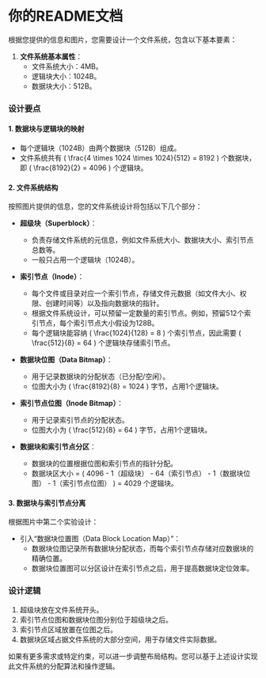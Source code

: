 # 你的README文档

根据您提供的信息和图片，您需要设计一个文件系统，包含以下基本要素：

1. **文件系统基本属性**：
   - 文件系统大小：4MB。
   - 逻辑块大小：1024B。
   - 数据块大小：512B。

### 设计要点

#### 1. 数据块与逻辑块的映射
- 每个逻辑块（1024B）由两个数据块（512B）组成。
- 文件系统共有 \( \frac{4 \times 1024 \times 1024}{512} = 8192 \) 个数据块，即 \( \frac{8192}{2} = 4096 \) 个逻辑块。

#### 2. 文件系统结构
按照图片提供的信息，您的文件系统设计将包括以下几个部分：
- **超级块（Superblock）**：
  - 负责存储文件系统的元信息，例如文件系统大小、数据块大小、索引节点总数等。
  - 一般只占用一个逻辑块（1024B）。
  
- **索引节点（Inode）**：
  - 每个文件或目录对应一个索引节点，存储文件元数据（如文件大小、权限、创建时间等）以及指向数据块的指针。
  - 根据文件系统设计，可以预留一定数量的索引节点。例如，预留512个索引节点，每个索引节点大小假设为128B。
  - 每个逻辑块能容纳 \( \frac{1024}{128} = 8 \) 个索引节点，因此需要 \( \frac{512}{8} = 64 \) 个逻辑块存储索引节点。

- **数据块位图（Data Bitmap）**：
  - 用于记录数据块的分配状态（已分配/空闲）。
  - 位图大小为 \( \frac{8192}{8} = 1024 \) 字节，占用1个逻辑块。

- **索引节点位图（Inode Bitmap）**：
  - 用于记录索引节点的分配状态。
  - 位图大小为 \( \frac{512}{8} = 64 \) 字节，占用1个逻辑块。

- **数据块和索引节点分区**：
  - 数据块的位置根据位图和索引节点的指针分配。
  - 数据块区大小 = \( 4096 - 1（超级块） - 64（索引节点） - 1（数据块位图） - 1（索引节点位图） \) = 4029 个逻辑块。

#### 3. 数据块与索引节点分离
根据图片中第二个实验设计：
- 引入“数据块位置图（Data Block Location Map）”：
  - 数据块位图记录所有数据块分配状态，而每个索引节点存储对应数据块的精确位置。
  - 数据块位置图可以分区设计在索引节点之后，用于提高数据块定位效率。

### 设计逻辑
1. 超级块放在文件系统开头。
2. 索引节点位图和数据块位图分别位于超级块之后。
3. 索引节点区域放置在位图之后。
4. 数据块区域占据文件系统的大部分空间，用于存储文件实际数据。

如果有更多需求或特定约束，可以进一步调整布局结构。您可以基于上述设计实现此文件系统的分配算法和操作逻辑。